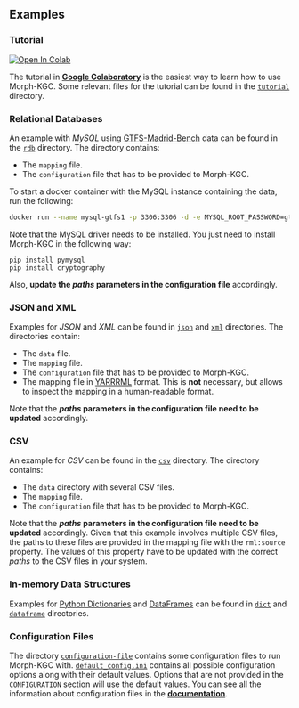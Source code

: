 ## Examples

### Tutorial

[![Open In Colab](https://colab.research.google.com/assets/colab-badge.svg)](https://colab.research.google.com/drive/1ByFx_NOEfTZeaJ1Wtw3UwTH3H3-Sye2O?usp=sharing)

The tutorial in **[Google Colaboratory](https://colab.research.google.com/drive/1ByFx_NOEfTZeaJ1Wtw3UwTH3H3-Sye2O?usp=sharing)** is the easiest way to learn how to use Morph-KGC. Some relevant files for the tutorial can be found in the [`tutorial`](https://github.com/morph-kgc/morph-kgc/tree/main/examples/tutorial) directory.


### Relational Databases
An example with _MySQL_ using [GTFS-Madrid-Bench](https://github.com/oeg-upm/gtfs-bench) data can be found in the [`rdb`](https://github.com/morph-kgc/morph-kgc/tree/main/examples/rdb) directory. The directory contains:
- The `mapping` file.
- The `configuration` file that has to be provided to Morph-KGC.

To start a docker container with the MySQL instance containing the data, run the following:
```bash
docker run --name mysql-gtfs1 -p 3306:3306 -d -e MYSQL_ROOT_PASSWORD=gtfs oegdataintegration/mysql-gtfs1:1.0
```

Note that the MySQL driver needs to be installed. You just need to install Morph-KGC in the following way:
```
pip install pymysql
pip install cryptography
```
Also, **update the _paths_ parameters in the configuration file** accordingly.

### JSON and XML
Examples for _JSON_ and _XML_ can be found in [`json`](https://github.com/morph-kgc/morph-kgc/tree/main/examples/json) and [`xml`](https://github.com/morph-kgc/morph-kgc/tree/main/examples/xml) directories. The directories contain:
- The `data` file.
- The `mapping` file.
- The `configuration` file that has to be provided to Morph-KGC.
- The mapping file in [YARRRML](https://rml.io/yarrrml/spec/) format. This is **not** necessary, but allows to inspect the mapping in a human-readable format.

Note that the **_paths_ parameters in the configuration file need to be updated** accordingly.

### CSV
An example for _CSV_ can be found in the [`csv`](https://github.com/morph-kgc/morph-kgc/tree/main/examples/csv) directory. The directory contains:
- The `data` directory with several CSV files.
- The `mapping` file.
- The `configuration` file that has to be provided to Morph-KGC.

Note that the **_paths_ parameters in the configuration file need to be updated** accordingly. Given that this example involves multiple CSV files, the paths to these files are provided in the mapping file with the `rml:source` property. The values of this property have to be updated with the correct _paths_ to the CSV files in your system.

### In-memory Data Structures
Examples for [Python Dictionaries](https://docs.python.org/3/tutorial/datastructures.html#dictionaries) and [DataFrames](https://pandas.pydata.org/docs/reference/api/pandas.DataFrame.html) can be found in [`dict`](https://github.com/morph-kgc/morph-kgc/tree/main/examples/dict) and [`dataframe`](https://github.com/morph-kgc/morph-kgc/tree/main/examples/dataframe) directories.

### Configuration Files
The directory [`configuration-file`](https://github.com/morph-kgc/morph-kgc/tree/main/examples/configuration-file) contains some configuration files to run Morph-KGC with. [`default_config.ini`](https://github.com/morph-kgc/morph-kgc/blob/main/examples/configuration-file/default_config.ini) contains all possible configuration options along with their default values. Options that are not provided in the `CONFIGURATION` section will use the default values. You can see all the information about configuration files in the **[documentation](https://morph-kgc.readthedocs.io/en/latest/documentation/#configuration)**.
